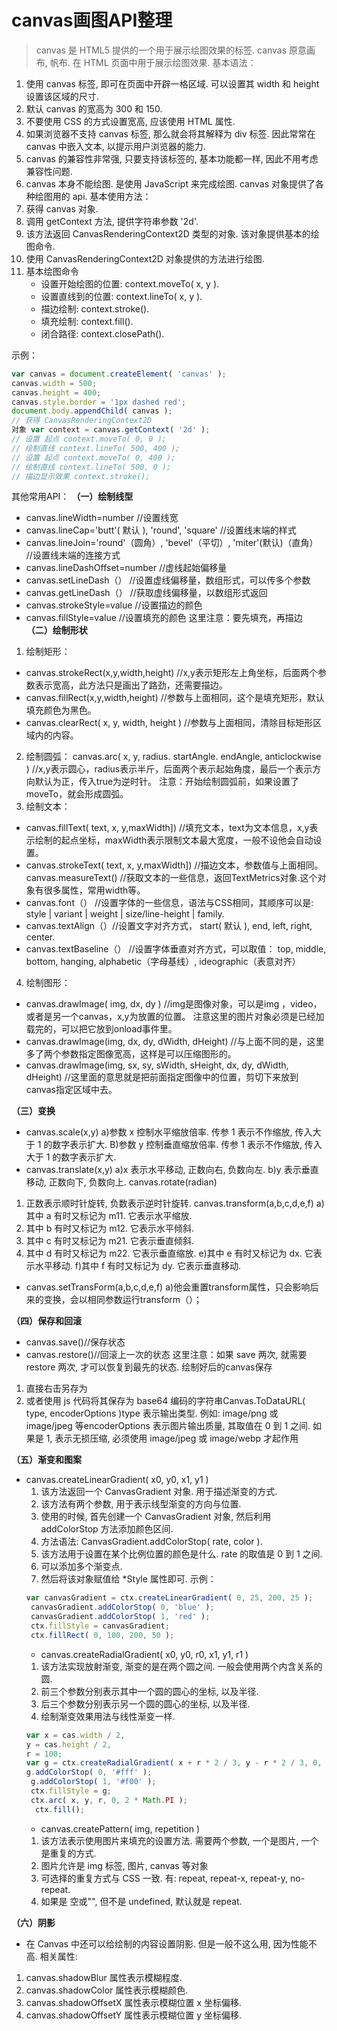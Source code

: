 # canvas画图API整理


> canvas 是 HTML5 提供的一个用于展示绘图效果的标签. 
canvas 原意画布, 帆布. 在 HTML 页面中用于展示绘图效果. 基本语法： 
1. 使用 canvas 标签, 即可在页面中开辟一格区域. 可以设置其 width 和 height 设置该区域的尺寸. 
2. 默认 canvas 的宽高为 300 和 150. 
3. 不要使用 CSS 的方式设置宽高, 应该使用 HTML 属性. 
4. 如果浏览器不支持 canvas 标签, 那么就会将其解释为 div 标签. 因此常常在 canvas 中嵌入文本, 以提示用户浏览器的能力. 
5. canvas 的兼容性非常强, 只要支持该标签的, 基本功能都一样, 因此不用考虑兼容性问题. 
6. canvas 本身不能绘图. 是使用 JavaScript 来完成绘图. canvas 对象提供了各种绘图用的 api. 
基本使用方法： 
1. 获得 canvas 对象. 
2. 调用 getContext 方法, 提供字符串参数 '2d'. 
3. 该方法返回 CanvasRenderingContext2D 类型的对象. 该对象提供基本的绘图命令. 
4. 使用 CanvasRenderingContext2D 对象提供的方法进行绘图. 
5. 基本绘图命令 
	* 设置开始绘图的位置: context.moveTo( x, y ). 
	* 设置直线到的位置: context.lineTo( x, y ). 
   * 描边绘制: context.stroke(). 
	* 填充绘制: context.fill(). 
	* 闭合路径: context.closePath(). 

<!--more-->
示例： 
```javascript
var canvas = document.createElement( 'canvas' ); 
canvas.width = 500; 
canvas.height = 400; 
canvas.style.border = '1px dashed red'; 
document.body.appendChild( canvas ); 
// 获得 CanvasRenderingContext2D 
对象 var context = canvas.getContext( '2d' ); 
// 设置 起点 context.moveTo( 0, 0 ); 
// 绘制直线 context.lineTo( 500, 400 ); 
// 设置 起点 context.moveTo( 0, 400 ); 
// 绘制直线 context.lineTo( 500, 0 ); 
// 描边显示效果 context.stroke(); 
```

其他常用API： 
**（一）绘制线型** 
 * canvas.lineWidth=number //设置线宽
 * canvas.lineCap='butt'( 默认 ), 'round', 'square' //设置线末端的样式 
 * canvas.lineJoin='round'（圆角）, 'bevel'（平切）, 'miter'(默认)（直角） //设置线末端的连接方式 
 * canvas.lineDashOffset=number //虚线起始偏移量 
 * canvas.setLineDash（） //设置虚线偏移量，数组形式，可以传多个参数 
 * canvas.getLineDash（） //获取虚线偏移量，以数组形式返回 
 * canvas.strokeStyle=value //设置描边的颜色 
 * canvas.fillStyle=value //设置填充的颜色 这里注意：要先填充，再描边
 **（二）绘制形状** 
 1. 绘制矩形：
* canvas.strokeRect(x,y,width,height) //x,y表示矩形左上角坐标，后面两个参数表示宽高，此方法只是画出了路劲，还需要描边。 
* canvas.fillRect(x,y,width,height) //参数与上面相同，这个是填充矩形，默认填充颜色为黑色。 
* canvas.clearRect( x, y, width, height ) //参数与上面相同，清除目标矩形区域内的内容。 
2. 绘制圆弧： 
canvas.arc( x, y, radius. startAngle. endAngle, anticlockwise ) //x,y表示圆心，radius表示半斤，后面两个表示起始角度，最后一个表示方向默认为正，传入true为逆时针。 
 注意：开始绘制圆弧前，如果设置了moveTo，就会形成圆弧。 
3. 绘制文本： 
* canvas.fillText( text, x, y,maxWidth\]) //填充文本，text为文本信息，x,y表示绘制的起点坐标，maxWidth表示限制文本最大宽度，一般不设他会自动设置。 
* canvas.strokeText( text, x, y,maxWidth\]) //描边文本，参数值与上面相同。 canvas.measureText() //获取文本的一些信息，返回TextMetrics对象.这个对象有很多属性，常用width等。 
 * canvas.font（） //设置字体的一些信息，语法与CSS相同，其顺序可以是: style | variant | weight | size/line-height | family. 
 * canvas.textAlign（）//设置文字对齐方式， start( 默认 ), end, left, right, center. 
 * canvas.textBaseline（） //设置字体垂直对齐方式，可以取值： top, middle, bottom, hanging, alphabetic（字母基线）, ideographic（表意对齐） 

4. 绘制图形： 
* canvas.drawImage( img, dx, dy ) //img是图像对象，可以是img ，video，或者是另一个canvas，x,y为放置的位置。 
注意这里的图片对象必须是已经加载完的，可以把它放到onload事件里。 
* canvas.drawImage(img, dx, dy, dWidth, dHeight) //与上面不同的是，这里多了两个参数指定图像宽高，这样是可以压缩图形的。 
* canvas.drawImage(img, sx, sy, sWidth, sHeight, dx, dy, dWidth, dHeight) //这里面的意思就是把前面指定图像中的位置，剪切下来放到canvas指定区域中去。 

 **（三）变换** 
 * canvas.scale(x,y) a)参数 x 控制水平缩放倍率. 传参 1 表示不作缩放, 传入大于 1 的数字表示扩大. B)参数 y 控制垂直缩放倍率. 传参 1 表示不作缩放, 传入大于 1 的数字表示扩大. 
 * canvas.translate(x,y) a)x 表示水平移动, 正数向右, 负数向左. b)y 表示垂直移动, 正数向下, 负数向上. canvas.rotate(radian) 
 1. 正数表示顺时针旋转, 负数表示逆时针旋转. canvas.transform(a,b,c,d,e,f) a)其中 a 有时又标记为 m11. 它表示水平缩放. 
 2. 其中 b 有时又标记为 m12. 它表示水平倾斜. 
 3. 其中 c 有时又标记为 m21. 它表示垂直倾斜. 
 4. 其中 d 有时又标记为 m22. 它表示垂直缩放. e)其中 e 有时又标记为 dx. 它表示水平移动. f)其中 f 有时又标记为 dy. 它表示垂直移动. 
 * canvas.setTransForm(a,b,c,d,e,f) a)他会重置transform属性，只会影响后来的变换，会以相同参数运行transform（）； 

 **（四）保存和回滚**
* canvas.save()//保存状态 
* canvas.restore()//回滚上一次的状态 这里注意：如果 save 两次, 就需要 restore 两次, 才可以恢复到最先的状态. 绘制好后的canvas保存 
1. 直接右击另存为 
2. 或者使用 js 代码将其保存为 base64 编码的字符串Canvas.ToDataURL( type, encoderOptions )type 表示输出类型. 
例如: image/png 或 image/jpeg 等encoderOptions 表示图片输出质量, 其取值在 0 到 1 之间. 
如果是 1, 表示无损压缩, 必须使用 image/jpeg 或 image/webp 才起作用

**（五）渐变和图案** 
* canvas.createLinearGradient( x0, y0, x1, y1 ) 
  1. 该方法返回一个 CanvasGradient 对象. 用于描述渐变的方式. 
  2. 该方法有两个参数, 用于表示线型渐变的方向与位置. 
  3. 使用的时候, 首先创建一个 CanvasGradient 对象, 然后利用 addColorStop 方法添加颜色区间. 
  4. 方法语法: CanvasGradient.addColorStop( rate, color ). 
  5. 该方法用于设置在某个比例位置的颜色是什么. rate 的取值是 0 到 1 之间. 
  6. 可以添加多个渐变点. 
  7. 然后将该对象赋值给 *Style 属性即可. 
  示例： 
  ```javascript
  var canvasGradient = ctx.createLinearGradient( 0, 25, 200, 25 );
   canvasGradient.addColorStop( 0, 'blue' ); 
   canvasGradient.addColorStop( 1, 'red' ); 
   ctx.fillStyle = canvasGradient; 
   ctx.fillRect( 0, 100, 200, 50 ); 
   ```
   * canvas.createRadialGradient( x0, y0, r0, x1, y1, r1 ) 
   1. 该方法实现放射渐变, 渐变的是在两个圆之间. 一般会使用两个内含关系的圆. 
   2. 前三个参数分别表示其中一个圆的圆心的坐标, 以及半径. 
   3. 后三个参数分别表示另一个圆的圆心的坐标, 以及半径. 
   4. 绘制渐变效果用法与线性渐变一样. 
   ```javascript
   var x = cas.width / 2, 
   y = cas.height / 2, 
   r = 100; 
   var g = ctx.createRadialGradient( x + r * 2 / 3, y - r * 2 / 3, 0, x + r / 3, y - r / 3, r * 4 / 3 ); 
   g.addColorStop( 0, '#fff' );
    g.addColorStop( 1, '#f00' ); 
    ctx.fillStyle = g; 
    ctx.arc( x, y, r, 0, 2 * Math.PI );
     ctx.fill(); 
  ```
  * canvas.createPattern( img, repetition ) 
  1. 该方法表示使用图片来填充的设置方法. 需要两个参数, 一个是图片, 一个是重复的方式. 
  2. 图片允许是 img 标签, 图片, canvas 等对象 
  3. 可选择的重复方式与 CSS 一致. 有: repeat, repeat-x, repeat-y, no-repeat. 
  4. 如果是 空或"", 但不是 undefined, 默认就是 repeat. 
  
 **（六）阴影** 
 * 在 Canvas 中还可以给绘制的内容设置阴影. 但是一般不这么用, 因为性能不高. 相关属性: 
 1. canvas.shadowBlur 属性表示模糊程度. 
 2. canvas.shadowColor 属性表示模糊颜色. 
 3. canvas.shadowOffsetX 属性表示模糊位置 x 坐标偏移. 
 4. canvas.shadowOffsetY 属性表示模糊位置 y 坐标偏移.
